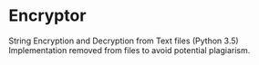 # Encryptor
String Encryption and Decryption from Text files (Python 3.5)
Implementation removed from files to avoid potential plagiarism.
